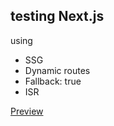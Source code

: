
## testing Next.js

 using 
 <ul>
    <li>SSG</li>
    <li>Dynamic routes</li>
    <li>Fallback: true</li>
    <li>ISR</li>
 </ul>

<a href="https://dynamic-route-ssg.vercel.app/" >Preview</a>
